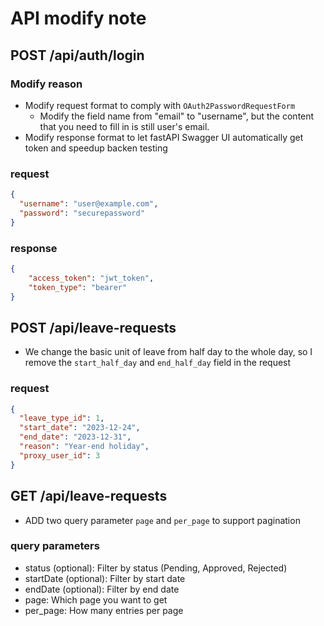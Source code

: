 # API modify note
## POST /api/auth/login
### Modify reason
- Modify request format to comply with `OAuth2PasswordRequestForm`
    - Modify the field name from "email" to "username", but the content that you need to fill in is still user's email.
- Modify response format to let fastAPI Swagger UI automatically get token and  speedup backen testing
### request
```json
{
  "username": "user@example.com",
  "password": "securepassword"
}
```

### response
```json
{
    "access_token": "jwt_token",
    "token_type": "bearer"
}
```
## POST /api/leave-requests
- We change the basic unit of leave from half day to the whole day, so I remove the `start_half_day` and `end_half_day` field in the request
### request
```json
{
  "leave_type_id": 1,
  "start_date": "2023-12-24",
  "end_date": "2023-12-31",
  "reason": "Year-end holiday",
  "proxy_user_id": 3
}
```

## GET /api/leave-requests
- ADD two query parameter `page` and `per_page` to support pagination
### query parameters
- status (optional): Filter by status (Pending, Approved, Rejected)
- startDate (optional): Filter by start date
- endDate (optional): Filter by end date
- page: Which page you want to get
- per_page: How many entries per page